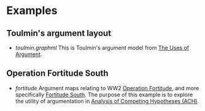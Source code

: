 # Examples

## Toulmin's argument layout

* _toulmin.graphml_
This is Toulmin's argument model from [The Uses of Argument](https://www.cambridge.org/core/books/uses-of-argument/26CF801BC12004587B66778297D5567C).

## Operation Fortitude South

* _fortitude_
Argument maps relating to WW2 [Operation Fortitude](https://en.wikipedia.org/wiki/Operation_Fortitude), and more specifically [Fortitude South](https://en.wikipedia.org/wiki/Operation_Fortitude#Fortitude_South_2). 
The purpose of this example is to explore the utility of argumentation in [Analysis of Competing Hypotheses (ACH)](https://www.cia.gov/library/center-for-the-study-of-intelligence/csi-publications/books-and-monographs/psychology-of-intelligence-analysis/art11.html).
